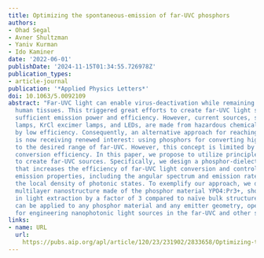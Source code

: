 ```yaml
---
title: Optimizing the spontaneous-emission of far-UVC phosphors
authors:
- Ohad Segal
- Avner Shultzman
- Yaniv Kurman
- Ido Kaminer
date: '2022-06-01'
publishDate: '2024-11-15T01:34:55.726978Z'
publication_types:
- article-journal
publication: '*Applied Physics Letters*'
doi: 10.1063/5.0092109
abstract: "Far-UVC light can enable virus-deactivation while remaining harmless to
  human tissues. This triggered great efforts to create far-UVC light sources with
  sufficient emission power and efficiency. However, current sources, such as mercury
  lamps, KrCl excimer lamps, and LEDs, are made from hazardous chemicals or are limited
  by low efficiency. Consequently, an alternative approach for reaching the far-UVC
  is now receiving renewed interest: using phosphors for converting higher frequencies
  to the desired range of far-UVC. However, this concept is limited by the phosphor's
  conversion efficiency. In this paper, we propose to utilize principles of nanophotonics
  to create far-UVC sources. Specifically, we design a phosphor-dielectric multilayer
  that increases the efficiency of far-UVC light conversion and controls the intrinsic
  emission properties, including the angular spectrum and emission rate, by shaping
  the local density of photonic states. To exemplify our approach, we design an aperiodic
  multilayer nanostructure made of the phosphor material YPO4:Pr3+, showing an increase
  in light extraction by a factor of 3 compared to naïve bulk structures. Our approach
  can be applied to any phosphor material and any emitter geometry, opening avenues
  for engineering nanophotonic light sources in the far-UVC and other spectral regimes."
links:
- name: URL
  url: 
    https://pubs.aip.org/apl/article/120/23/231902/2833658/Optimizing-the-spontaneous-emission-of-far-UVC
---
```

